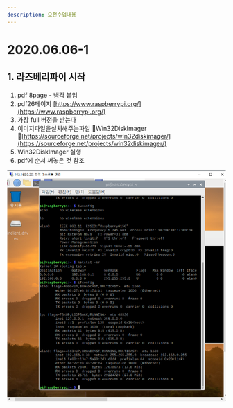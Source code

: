 ```yaml
---
description: 오전수업내용
---
```


# 2020.06.06-1

## 1. 라즈베리파이 시작

1.  pdf 8page -  냉각 붙임
2. pdf26페이지    [https://www.raspberrypi.org/](https://www.raspberrypi.org/) 
3. 가장 full 버전을 받는다
4. 이미지파일을설치해주는파일 Win32DiskImager [https://sourceforge.net/projects/win32diskimager/](https://sourceforge.net/projects/win32diskimager/)
5. Win32DiskImager 실행 
6. pdf에 순서 써놓은 것 참조

![&#xB77C;&#xC988;&#xBCA0;&#xB9AC;&#xC758; ip, gateway &#xB97C; &#xD655;&#xC778; &#xD55C; &#xD654;&#xBA74;](../.gitbook/assets/image.png)



